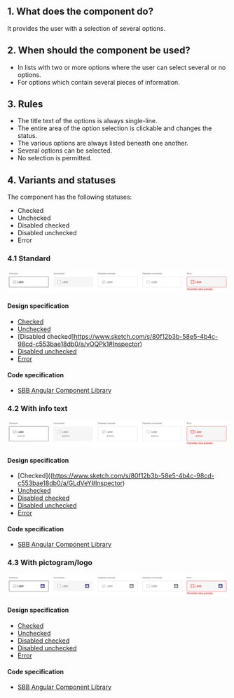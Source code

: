 ## 1. What does the component do?
It provides the user with a selection of several options.

## 2. When should the component be used?
* In lists with two or more options where the user can select several or no options.
* For options which contain several pieces of information.

## 3. Rules
* The title text of the options is always single-line.
* The entire area of the option selection is clickable and changes the status.
* The various options are always listed beneath one another.
* Several options can be selected.
* No selection is permitted.

## 4. Variants and statuses
The component has the following statuses:
* Checked
* Unchecked
* Disabled checked
* Disabled unchecked
* Error

### 4.1 Standard
![Image of the checkbox panel component in the standard variant](https://raw.githubusercontent.com/sbb-design-systems/design-system-website-documentation/master/documentation/components/checkboxpanel/images/checkboxpanel_default.png 'class: image')

#### Design specification
* [Checked](https://www.sketch.com/s/80f12b3b-58e5-4b4c-98cd-c553bae18db0/a/ZAnz7v#Inspector)
* [Unchecked](https://www.sketch.com/s/80f12b3b-58e5-4b4c-98cd-c553bae18db0/a/J9JwmM#Inspector)
* [Disabled checked]https://www.sketch.com/s/80f12b3b-58e5-4b4c-98cd-c553bae18db0/a/vOQPk1#Inspector)
* [Disabled unchecked](https://www.sketch.com/s/80f12b3b-58e5-4b4c-98cd-c553bae18db0/a/4e5z8x#Inspector)
* [Error](https://www.sketch.com/s/80f12b3b-58e5-4b4c-98cd-c553bae18db0/a/ewdAWz#Inspector)

#### Code specification
* [SBB Angular Component Library](https://sbb-angular.app.sbb.ch/latest/content/checkbox-panel)

### 4.2 With info text
![Image of the checkbox panel component with additional information text](https://raw.githubusercontent.com/sbb-design-systems/design-system-website-documentation/master/documentation/components/checkboxpanel/images/checkboxpanel_infotext.png 'class: image')

#### Design specification
* [Checked]((https://www.sketch.com/s/80f12b3b-58e5-4b4c-98cd-c553bae18db0/a/GLdVeY#Inspector)
* [Unchecked](https://www.sketch.com/s/80f12b3b-58e5-4b4c-98cd-c553bae18db0/a/OzREl8#Inspector)
* [Disabled checked](https://www.sketch.com/s/80f12b3b-58e5-4b4c-98cd-c553bae18db0/a/mjKVez#Inspector)
* [Disabled unchecked](https://www.sketch.com/s/80f12b3b-58e5-4b4c-98cd-c553bae18db0/a/DKwRJq#Inspector)
* [Error](https://www.sketch.com/s/80f12b3b-58e5-4b4c-98cd-c553bae18db0/a/apaO7v#Inspector)

#### Code specification
* [SBB Angular Component Library](https://sbb-angular.app.sbb.ch/latest/content/checkbox-panel)

### 4.3 With pictogram/logo
![Image of the checkbox panel image with additional pictogram or logo](https://raw.githubusercontent.com/sbb-design-systems/design-system-website-documentation/master/documentation/components/checkboxpanel/images/checkboxpanel_picto.png 'class: image')

#### Design specification
* [Checked](https://www.sketch.com/s/80f12b3b-58e5-4b4c-98cd-c553bae18db0/a/ApRlEz#Inspector)
* [Unchecked](https://www.sketch.com/s/80f12b3b-58e5-4b4c-98cd-c553bae18db0/a/0Z7b8O#Inspector)
* [Disabled checked](https://www.sketch.com/s/80f12b3b-58e5-4b4c-98cd-c553bae18db0/a/lgGp44#Inspector)
* [Disabled unchecked](https://www.sketch.com/s/80f12b3b-58e5-4b4c-98cd-c553bae18db0/a/kPQ1v9#Inspector)
* [Error](https://www.sketch.com/s/80f12b3b-58e5-4b4c-98cd-c553bae18db0/a/ozDKOx#Inspector)

#### Code specification
* [SBB Angular Component Library](https://sbb-angular.app.sbb.ch/latest/content/checkbox-panel)